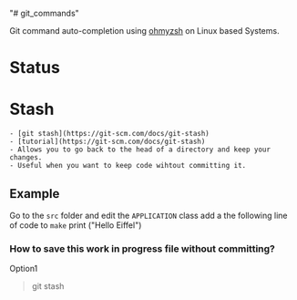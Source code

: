 "# git_commands" 

Git command auto-completion using [ohmyzsh](https://github.com/ohmyzsh/ohmyzsh) on Linux based Systems.

# Status

# Stash
    - [git stash](https://git-scm.com/docs/git-stash)
    - [tutorial](https://git-scm.com/docs/git-stash)
    - Allows you to go back to the head of a directory and keep your changes.
    - Useful when you want to keep code wihtout committing it.

## Example
Go to the `src` folder and edit the `APPLICATION` class add a the following line of code to
`make`
    print ("Hello Eiffel")

### How to save this work in progress file without committing?

Option1
> git stash